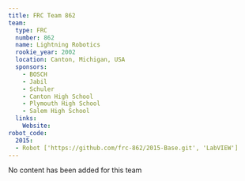 ```yaml
---
title: FRC Team 862
team:
  type: FRC
  number: 862
  name: Lightning Robotics
  rookie_year: 2002
  location: Canton, Michigan, USA
  sponsors:
    - BOSCH
    - Jabil
    - Schuler
    - Canton High School
    - Plymouth High School
    - Salem High School
  links:
    Website:
robot_code:
  2015:
  - Robot ['https://github.com/frc-862/2015-Base.git', 'LabVIEW']
---
```

No content has been added for this team
